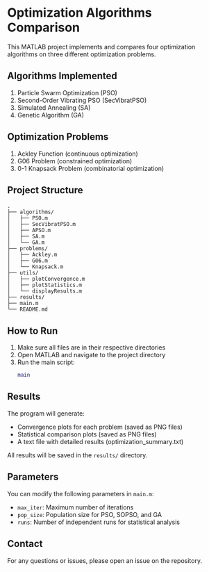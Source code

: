 # Optimization Algorithms Comparison

This MATLAB project implements and compares four optimization algorithms on three different optimization problems.

## Algorithms Implemented

1. Particle Swarm Optimization (PSO)
2. Second-Order Vibrating PSO (SecVibratPSO)
3. Simulated Annealing (SA)
4. Genetic Algorithm (GA)

## Optimization Problems

1. Ackley Function (continuous optimization)
2. G06 Problem (constrained optimization)
3. 0-1 Knapsack Problem (combinatorial optimization)

## Project Structure

```
.
├── algorithms/
│   ├── PSO.m
│   ├── SecVibratPSO.m
│   ├── APSO.m
│   ├── SA.m
│   └── GA.m
├── problems/
│   ├── Ackley.m
│   ├── G06.m
│   └── Knapsack.m
├── utils/
│   ├── plotConvergence.m
│   ├── plotStatistics.m
│   └── displayResults.m
├── results/
├── main.m
└── README.md
```

## How to Run

1. Make sure all files are in their respective directories
2. Open MATLAB and navigate to the project directory
3. Run the main script:
   ```matlab
   main
   ```

## Results

The program will generate:
- Convergence plots for each problem (saved as PNG files)
- Statistical comparison plots (saved as PNG files)
- A text file with detailed results (optimization_summary.txt)

All results will be saved in the `results/` directory.

## Parameters

You can modify the following parameters in `main.m`:
- `max_iter`: Maximum number of iterations
- `pop_size`: Population size for PSO, SOPSO, and GA
- `runs`: Number of independent runs for statistical analysis

## Contact

For any questions or issues, please open an issue on the repository.
